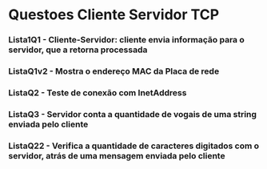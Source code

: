 # Questoes Cliente Servidor TCP

### Lista1Q1 - Cliente-Servidor: cliente envia informação para o servidor, que a retorna processada

### ListaQ1v2 - Mostra o endereço MAC da Placa de rede

### ListaQ2 - Teste de conexão com InetAddress

### ListaQ3 - Servidor conta a quantidade de vogais de uma string enviada pelo cliente

### ListaQ22 - Verifica a quantidade de caracteres digitados com o servidor, atrás de uma mensagem enviada pelo cliente

